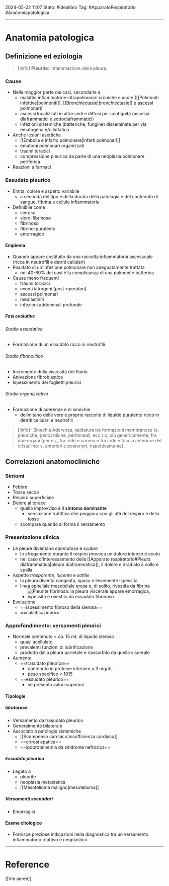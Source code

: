 2024-05-22 11:07
Stato: #idealibro 
Tag: #ApparatoRespiratorio #Anatomiapatologica 

---
# Anatomia patologica
## Definizione ed eziologia
>[!info]
> **Pleurite**: infiammazione della pleura.
### Cause
- Nella maggior parte dei casi, secondarie a
	- malattie infiammatorie intrapolmonari croniche e acute ([[Polmoniti infettive|polmoniti]], [[Bronchiectasie|bronchiectasie]] e ascessi polmonari)
	- ascessi localizzati in altre sedi e diffusi per contiguità (ascessi diaframmatici e sottodiaframmatici)
	- infezioni sistemiche (batteriche, fungine) disseminate per via ematogena e/o linfatica
- Anche lesioni asettiche
	- [[Embolia e infarto polmonare|infarti polmonari]]
	- ematomi polmonari organizzati
	- traumi toracici
	- compressione pleurica da parte di una neoplasia polmonare periferica
- Reazioni a farmaci
### Essudato pleurico
- Entità, colore e aspetto variabile
	- a seconda del tipo e della durata della patologia e del contenuto di sangue, fibrina e cellule infiammatorie
- Definibile come
	- sieroso
	- siero-fibrinoso
	- fibrinoso
	- fibrino-purulento
	- emorragico
#### Empiema
- Quando appare costituito da una raccolta infiammatoria ascessuale (ricca in neutrofili e detriti cellulari)
- Risultato di un'infezione polmonare non adeguatamente trattata
	- nel 40-60% dei casi è la complicanza di una polmonite batterica
- Cause meno frequenti
	- traumi toracici
	- eventi iatrogeni (post-operatori)
	- ascessi polmonari
	- mediastiniti
	- infezioni addominali profonde
##### Fasi evolutive
###### Stadio essudativo
- Formazione di un essudato ricco in neutrofili
###### Stadio fibrinolitico
- Incremento della viscosità del fluido
- Attivazione fibroblastica
- Ispessimento dei foglietti pleurici
###### Stadio organizzativo
- Formazione di aderenze e di sinechie
	- delimitano delle vere e proprie raccolte di liquido purulento ricco in detriti cellulari e neutrofili
>[!info]- Sinechia
> Aderenza, saldatura tra formazioni membranose (s. pleuriche, pericardiche, peritoneali, ecc.) o, più genericamente, fra due organi (per es., fra iride e cornea e fra iride e faccia anteriore del cristallino: s. anteriori e posteriori, rispettivamente).
## Correlazioni anatomocliniche
### Sintomi
- Febbre
- Tosse secca
- Respiro superficiale
- Dolore al torace
	- quello improvviso è il **sintomo dominante**
		- sensazione trafittiva che peggiora con gli atti del respiro e della tosse
	- scompare quando si forma il versamento
### Presentazione clinica
- Le pleure diventano *edematose* e *scabre*
	- lo sfregamento durante il respiro provoca un dolore intenso e acuto
	- nel caso d'interessamento della [[Apparato respiratorio#Pleura diaframmatica|pleura diaframmatica]], il dolore è irradiato a collo e spalla
- Aspetto *trasparente*, *lucente* e *sottile*
	- la pleura diventa congesta, opaca e lievemente ispessita
	- linea epiteliale mesoteliale erosa e, di solito, rivestita da fibrina
		- ![Pleurite fibrinosa: la pleura viscerale appare emorragica, ispessita e rivestita da essudato fibrinoso.](https://i.imgur.com/7dC7psC.png)
- Evoluzione
	- ==ispessimento fibroso della sierosa==
	- ==calcificazioni==
### Approfondimento: versamenti pleurici
- Normale contenuto = ca. 15 mL di liquido sieroso
	- quasi acellulato
	- prevalenti funzioni di lubrificazione
	- prodotto dalla pleura parietale e riassorbito da quella viscerale
- Aumento
	- ==trasudato pleurico==
		- contenuto in proteine inferiore a 3 mg/dL
		- peso specifico < 1015
	- ==essudato pleurico==
		- se presenta valori superiori
#### Tipologie
##### Idrotorace
- Versamento da trasudato pleurico
- Generalmente bilaterale
- Associato a patologie sistemiche
	- [[Scompenso cardiaco|insufficienza cardiaca]]
	- ==cirrosi epatica==
	- ==ipoproteinemia da sindrome nefrosica==
##### Essudato pleurico
- Legato a
	- pleurite
	- neoplasia metastatica
	- [[Mesotelioma maligno|mesotelioma]]
##### Versamenti secondari
- Emorragici
#### Esame citologico
- Fornisce preziose indicazioni nella diagnostica tra un versamento infiammatorio reattivo e neoplastico





---
# Reference
[[Vie aeree]]